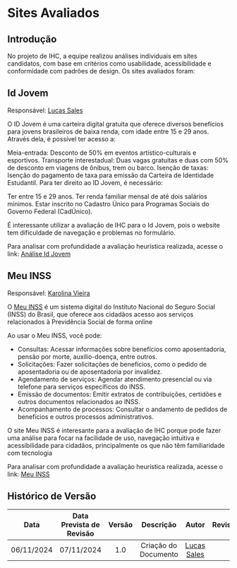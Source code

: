 # Sites Avaliados

## Introdução

No projeto de IHC, a equipe realizou análises individuais em sites candidatos, com base em critérios como usabilidade, acessibilidade e conformidade com padrões de design. Os sites avaliados foram:

## Id Jovem
Responsável: [Lucas Sales](https://github.com/Lux-Sales)

O ID Jovem é uma carteira digital gratuita que oferece diversos benefícios para jovens brasileiros de baixa renda, com idade entre 15 e 29 anos. Através dela, é possível ter acesso a:

Meia-entrada: Desconto de 50% em eventos artístico-culturais e esportivos.
Transporte interestadual: Duas vagas gratuitas e duas com 50% de desconto em viagens de ônibus, trem ou barco.
Isenção de taxas: Isenção do pagamento de taxa para emissão da Carteira de Identidade Estudantil.
Para ter direito ao ID Jovem, é necessário:

Ter entre 15 e 29 anos.
Ter renda familiar mensal de até dois salários mínimos.
Estar inscrito no Cadastro Único para Programas Sociais do Governo Federal (CadÚnico).   

É interessante utilizar a avaliação de IHC para o Id Jovem, pois o website tem dificuldade de navegação e problemas no formulário.

Para analisar com profundidade a avaliação heurística realizada, acesse o link: <a href="../../assets/sitesAvaliados/idJovem.pdf" target="_blank">Análise Id Jovem</a>

  
## Meu INSS
Responsável: [Karolina Vieira](https://github.com/Karolina91)

O [Meu INSS](https://meu.inss.gov.br/#/login) é um sistema digital do Instituto Nacional do Seguro Social (INSS) do Brasil, que oferece aos cidadãos acesso aos serviços relacionados à Previdência Social de forma online

Ao usar o Meu INSS, você pode:

- Consultas: Acessar informações sobre benefícios como aposentadoria, pensão por morte, auxílio-doença, entre outros.
- Solicitações: Fazer solicitações de benefícios, como o pedido de aposentadoria ou de aposentadoria por invalidez.
- Agendamento de serviços: Agendar atendimento presencial ou via telefone para serviços específicos do INSS.
- Emissão de documentos: Emitir extratos de contribuições, certidões e outros documentos relacionados ao INSS.
- Acompanhamento de processos: Consultar o andamento de pedidos de benefícios e outros processos administrativos.

O site Meu INSS é interesante para a avaliação de IHC porque pode fazer uma análise para focar na facilidade de uso, navegação intuitiva e acessibilidade para cidadãos, principalmente os que não têm familiaridade com tecnologia

Para analisar com profundidade a avaliação heurística realizada, acesse o link: <a href="../../assets/sitesAvaliados/MeuINSS.pdf" target="_blank">Meu INSS</a>

## Histórico de Versão
|    Data    | Data Prevista de Revisão | Versão |          Descrição           |                   Autor                    |                Revisor                 |
| :--------: | :----------------------: | :----: | :--------------------------: | :----------------------------------------: | :------------------------------------: |
| 06/11/2024 |        07/11/2024        |  1.0   |     Criação do Documento     |   [Lucas Sales](https://github.com/Lux-Sales)    |  |